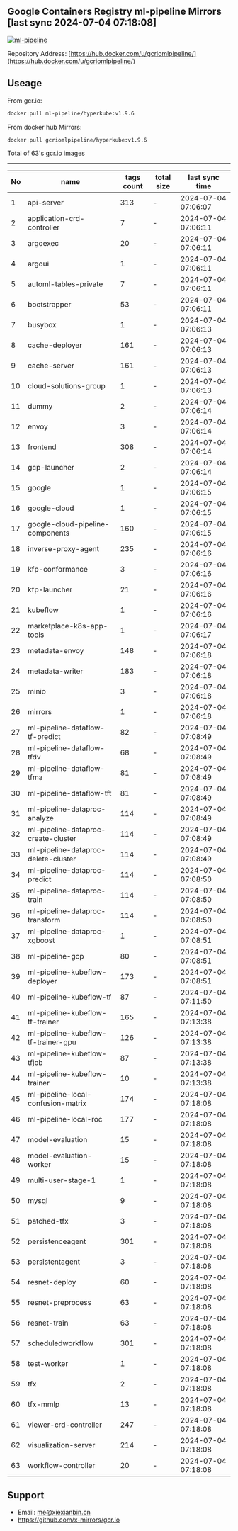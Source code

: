 Google Containers Registry ml-pipeline Mirrors [last sync 2024-07-04 07:18:08]
-------

[![ml-pipeline](https://github.com/x-mirrors/gcr.io/actions/workflows/gcr.io-ml-pipeline.yml/badge.svg?branch=main)](https://github.com/x-mirrors/gcr.io/actions/workflows/gcr.io-ml-pipeline.yml)

Repository Address: [https://hub.docker.com/u/gcriomlpipeline/](https://hub.docker.com/u/gcriomlpipeline/)

Useage
-------

From gcr.io:
```bash
docker pull ml-pipeline/hyperkube:v1.9.6
```

From docker hub Mirrors:
```bash
docker pull gcriomlpipeline/hyperkube:v1.9.6
```

Total of 63's gcr.io images

-------

| No  | name | tags count | total size | last sync time |
| --- | ----- | ---------- | ---------- | -------------- |
| 1 | api-server | 313 | - | 2024-07-04 07:06:07 |
| 2 | application-crd-controller | 7 | - | 2024-07-04 07:06:11 |
| 3 | argoexec | 20 | - | 2024-07-04 07:06:11 |
| 4 | argoui | 1 | - | 2024-07-04 07:06:11 |
| 5 | automl-tables-private | 7 | - | 2024-07-04 07:06:11 |
| 6 | bootstrapper | 53 | - | 2024-07-04 07:06:11 |
| 7 | busybox | 1 | - | 2024-07-04 07:06:13 |
| 8 | cache-deployer | 161 | - | 2024-07-04 07:06:13 |
| 9 | cache-server | 161 | - | 2024-07-04 07:06:13 |
| 10 | cloud-solutions-group | 1 | - | 2024-07-04 07:06:13 |
| 11 | dummy | 2 | - | 2024-07-04 07:06:14 |
| 12 | envoy | 3 | - | 2024-07-04 07:06:14 |
| 13 | frontend | 308 | - | 2024-07-04 07:06:14 |
| 14 | gcp-launcher | 2 | - | 2024-07-04 07:06:14 |
| 15 | google | 1 | - | 2024-07-04 07:06:15 |
| 16 | google-cloud | 1 | - | 2024-07-04 07:06:15 |
| 17 | google-cloud-pipeline-components | 160 | - | 2024-07-04 07:06:15 |
| 18 | inverse-proxy-agent | 235 | - | 2024-07-04 07:06:16 |
| 19 | kfp-conformance | 3 | - | 2024-07-04 07:06:16 |
| 20 | kfp-launcher | 21 | - | 2024-07-04 07:06:16 |
| 21 | kubeflow | 1 | - | 2024-07-04 07:06:16 |
| 22 | marketplace-k8s-app-tools | 1 | - | 2024-07-04 07:06:17 |
| 23 | metadata-envoy | 148 | - | 2024-07-04 07:06:18 |
| 24 | metadata-writer | 183 | - | 2024-07-04 07:06:18 |
| 25 | minio | 3 | - | 2024-07-04 07:06:18 |
| 26 | mirrors | 1 | - | 2024-07-04 07:06:18 |
| 27 | ml-pipeline-dataflow-tf-predict | 82 | - | 2024-07-04 07:08:49 |
| 28 | ml-pipeline-dataflow-tfdv | 68 | - | 2024-07-04 07:08:49 |
| 29 | ml-pipeline-dataflow-tfma | 81 | - | 2024-07-04 07:08:49 |
| 30 | ml-pipeline-dataflow-tft | 81 | - | 2024-07-04 07:08:49 |
| 31 | ml-pipeline-dataproc-analyze | 114 | - | 2024-07-04 07:08:49 |
| 32 | ml-pipeline-dataproc-create-cluster | 114 | - | 2024-07-04 07:08:49 |
| 33 | ml-pipeline-dataproc-delete-cluster | 114 | - | 2024-07-04 07:08:49 |
| 34 | ml-pipeline-dataproc-predict | 114 | - | 2024-07-04 07:08:50 |
| 35 | ml-pipeline-dataproc-train | 114 | - | 2024-07-04 07:08:50 |
| 36 | ml-pipeline-dataproc-transform | 114 | - | 2024-07-04 07:08:50 |
| 37 | ml-pipeline-dataproc-xgboost | 1 | - | 2024-07-04 07:08:51 |
| 38 | ml-pipeline-gcp | 80 | - | 2024-07-04 07:08:51 |
| 39 | ml-pipeline-kubeflow-deployer | 173 | - | 2024-07-04 07:08:51 |
| 40 | ml-pipeline-kubeflow-tf | 87 | - | 2024-07-04 07:11:50 |
| 41 | ml-pipeline-kubeflow-tf-trainer | 165 | - | 2024-07-04 07:13:38 |
| 42 | ml-pipeline-kubeflow-tf-trainer-gpu | 126 | - | 2024-07-04 07:13:38 |
| 43 | ml-pipeline-kubeflow-tfjob | 87 | - | 2024-07-04 07:13:38 |
| 44 | ml-pipeline-kubeflow-trainer | 10 | - | 2024-07-04 07:13:38 |
| 45 | ml-pipeline-local-confusion-matrix | 174 | - | 2024-07-04 07:18:08 |
| 46 | ml-pipeline-local-roc | 177 | - | 2024-07-04 07:18:08 |
| 47 | model-evaluation | 15 | - | 2024-07-04 07:18:08 |
| 48 | model-evaluation-worker | 15 | - | 2024-07-04 07:18:08 |
| 49 | multi-user-stage-1 | 1 | - | 2024-07-04 07:18:08 |
| 50 | mysql | 9 | - | 2024-07-04 07:18:08 |
| 51 | patched-tfx | 3 | - | 2024-07-04 07:18:08 |
| 52 | persistenceagent | 301 | - | 2024-07-04 07:18:08 |
| 53 | persistentagent | 3 | - | 2024-07-04 07:18:08 |
| 54 | resnet-deploy | 60 | - | 2024-07-04 07:18:08 |
| 55 | resnet-preprocess | 63 | - | 2024-07-04 07:18:08 |
| 56 | resnet-train | 63 | - | 2024-07-04 07:18:08 |
| 57 | scheduledworkflow | 301 | - | 2024-07-04 07:18:08 |
| 58 | test-worker | 1 | - | 2024-07-04 07:18:08 |
| 59 | tfx | 2 | - | 2024-07-04 07:18:08 |
| 60 | tfx-mmlp | 13 | - | 2024-07-04 07:18:08 |
| 61 | viewer-crd-controller | 247 | - | 2024-07-04 07:18:08 |
| 62 | visualization-server | 214 | - | 2024-07-04 07:18:08 |
| 63 | workflow-controller | 20 | - | 2024-07-04 07:18:08 |

Support
-------

- Email: me@xiexianbin.cn
- https://github.com/x-mirrors/gcr.io